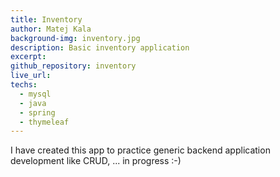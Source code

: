 ```yaml
---
title: Inventory
author: Matej Kala
background-img: inventory.jpg
description: Basic inventory application
excerpt:
github_repository: inventory
live_url: 
techs:
  - mysql
  - java
  - spring
  - thymeleaf
---
```


I have created this app to practice generic backend application development like CRUD, ... in progress :-)
